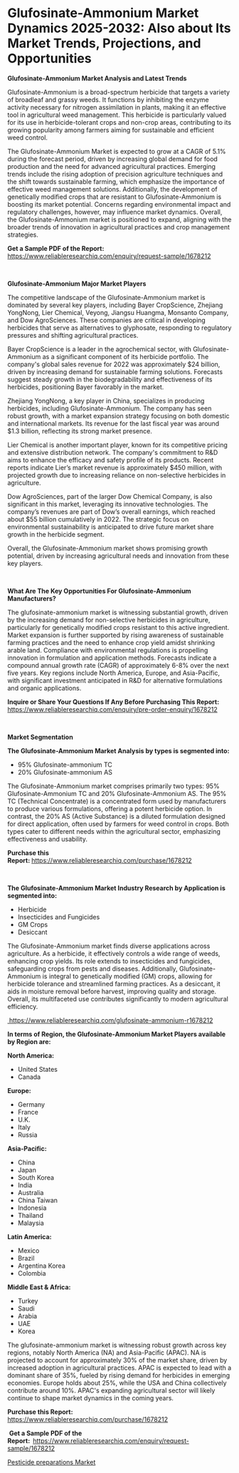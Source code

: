 <p><h1>Glufosinate-Ammonium Market Dynamics 2025-2032: Also about Its Market Trends, Projections, and Opportunities</h1></p><p><strong>Glufosinate-Ammonium Market Analysis and Latest Trends</strong></p>
<p><p>Glufosinate-Ammonium is a broad-spectrum herbicide that targets a variety of broadleaf and grassy weeds. It functions by inhibiting the enzyme activity necessary for nitrogen assimilation in plants, making it an effective tool in agricultural weed management. This herbicide is particularly valued for its use in herbicide-tolerant crops and non-crop areas, contributing to its growing popularity among farmers aiming for sustainable and efficient weed control.</p><p>The Glufosinate-Ammonium Market is expected to grow at a CAGR of 5.1% during the forecast period, driven by increasing global demand for food production and the need for advanced agricultural practices. Emerging trends include the rising adoption of precision agriculture techniques and the shift towards sustainable farming, which emphasize the importance of effective weed management solutions. Additionally, the development of genetically modified crops that are resistant to Glufosinate-Ammonium is boosting its market potential. Concerns regarding environmental impact and regulatory challenges, however, may influence market dynamics. Overall, the Glufosinate-Ammonium market is positioned to expand, aligning with the broader trends of innovation in agricultural practices and crop management strategies.</p></p>
<p><strong>Get a Sample PDF of the Report:&nbsp;</strong> <a href="https://www.reliableresearchiq.com/enquiry/request-sample/1678212?utm_campaign=2732&utm_medium=2&utm_source=Github&utm_content=ia&utm_term=25032025&utm_id=glufosinate-ammonium">https://www.reliableresearchiq.com/enquiry/request-sample/1678212</a></p>
<p>&nbsp;</p>
<p><strong>Glufosinate-Ammonium Major Market Players</strong></p>
<p><p>The competitive landscape of the Glufosinate-Ammonium market is dominated by several key players, including Bayer CropScience, Zhejiang YongNong, Lier Chemical, Veyong, Jiangsu Huangma, Monsanto Company, and Dow AgroSciences. These companies are critical in developing herbicides that serve as alternatives to glyphosate, responding to regulatory pressures and shifting agricultural practices.</p><p>Bayer CropScience is a leader in the agrochemical sector, with Glufosinate-Ammonium as a significant component of its herbicide portfolio. The company's global sales revenue for 2022 was approximately $24 billion, driven by increasing demand for sustainable farming solutions. Forecasts suggest steady growth in the biodegradability and effectiveness of its herbicides, positioning Bayer favorably in the market.</p><p>Zhejiang YongNong, a key player in China, specializes in producing herbicides, including Glufosinate-Ammonium. The company has seen robust growth, with a market expansion strategy focusing on both domestic and international markets. Its revenue for the last fiscal year was around $1.3 billion, reflecting its strong market presence.</p><p>Lier Chemical is another important player, known for its competitive pricing and extensive distribution network. The company's commitment to R&D aims to enhance the efficacy and safety profile of its products. Recent reports indicate Lier’s market revenue is approximately $450 million, with projected growth due to increasing reliance on non-selective herbicides in agriculture.</p><p>Dow AgroSciences, part of the larger Dow Chemical Company, is also significant in this market, leveraging its innovative technologies. The company’s revenues are part of Dow’s overall earnings, which reached about $55 billion cumulatively in 2022. The strategic focus on environmental sustainability is anticipated to drive future market share growth in the herbicide segment.</p><p>Overall, the Glufosinate-Ammonium market shows promising growth potential, driven by increasing agricultural needs and innovation from these key players.</p></p>
<p>&nbsp;</p>
<p><strong>What Are The Key Opportunities For Glufosinate-Ammonium Manufacturers?</strong></p>
<p><p>The glufosinate-ammonium market is witnessing substantial growth, driven by the increasing demand for non-selective herbicides in agriculture, particularly for genetically modified crops resistant to this active ingredient. Market expansion is further supported by rising awareness of sustainable farming practices and the need to enhance crop yield amidst shrinking arable land. Compliance with environmental regulations is propelling innovation in formulation and application methods. Forecasts indicate a compound annual growth rate (CAGR) of approximately 6-8% over the next five years. Key regions include North America, Europe, and Asia-Pacific, with significant investment anticipated in R&D for alternative formulations and organic applications.</p></p>
<p><strong>Inquire or Share Your Questions If Any Before Purchasing This Report:</strong> <a href="https://www.reliableresearchiq.com/enquiry/pre-order-enquiry/1678212?utm_campaign=2732&utm_medium=2&utm_source=Github&utm_content=ia&utm_term=25032025&utm_id=glufosinate-ammonium">https://www.reliableresearchiq.com/enquiry/pre-order-enquiry/1678212</a></p>
<p>&nbsp;</p>
<p><strong>Market Segmentation</strong></p>
<p><strong>The Glufosinate-Ammonium Market Analysis by types is segmented into:</strong></p>
<p><ul><li>95% Glufosinate-ammonium TC</li><li>20% Glufosinate-ammonium AS</li></ul></p>
<p><p>The Glufosinate-Ammonium market comprises primarily two types: 95% Glufosinate-Ammonium TC and 20% Glufosinate-Ammonium AS. The 95% TC (Technical Concentrate) is a concentrated form used by manufacturers to produce various formulations, offering a potent herbicide option. In contrast, the 20% AS (Active Substance) is a diluted formulation designed for direct application, often used by farmers for weed control in crops. Both types cater to different needs within the agricultural sector, emphasizing effectiveness and usability.</p></p>
<p><strong>Purchase this Report:&nbsp;</strong><a href="https://www.reliableresearchiq.com/purchase/1678212?utm_campaign=2732&utm_medium=2&utm_source=Github&utm_content=ia&utm_term=25032025&utm_id=glufosinate-ammonium">https://www.reliableresearchiq.com/purchase/1678212</a></p>
<p>&nbsp;</p>
<p><strong>The Glufosinate-Ammonium Market Industry Research by Application is segmented into:</strong></p>
<p><ul><li>Herbicide</li><li>Insecticides and Fungicides</li><li>GM Crops</li><li>Desiccant</li></ul></p>
<p><p>The Glufosinate-Ammonium market finds diverse applications across agriculture. As a herbicide, it effectively controls a wide range of weeds, enhancing crop yields. Its role extends to insecticides and fungicides, safeguarding crops from pests and diseases. Additionally, Glufosinate-Ammonium is integral to genetically modified (GM) crops, allowing for herbicide tolerance and streamlined farming practices. As a desiccant, it aids in moisture removal before harvest, improving quality and storage. Overall, its multifaceted use contributes significantly to modern agricultural efficiency.</p></p>
<p><a href="https://www.reliableresearchiq.com/glufosinate-ammonium-r1678212?utm_campaign=2732&utm_medium=2&utm_source=Github&utm_content=ia&utm_term=25032025&utm_id=glufosinate-ammonium">&nbsp;https://www.reliableresearchiq.com/glufosinate-ammonium-r1678212</a></p>
<p><strong>In terms of Region, the Glufosinate-Ammonium Market Players available by Region are:</strong></p>
<p>
    <p> <strong> North America: </strong>
        <ul>
            <li>United States</li>
            <li>Canada</li>
        </ul>
        </p> 
    <p> <strong> Europe: </strong>
        <ul>
            <li>Germany</li>
            <li>France</li>
            <li>U.K.</li>
            <li>Italy</li>
            <li>Russia</li>
        </ul>
        </p> 
    <p> <strong> Asia-Pacific: </strong>
        <ul>
            <li>China</li>
            <li>Japan</li>
            <li>South Korea</li>
            <li>India</li>
            <li>Australia</li>
            <li>China Taiwan</li>
            <li>Indonesia</li>
            <li>Thailand</li>
            <li>Malaysia</li>
        </ul>
        </p> 
    <p> <strong> Latin America: </strong>
        <ul>
            <li>Mexico</li>
            <li>Brazil</li>
            <li>Argentina Korea</li>
            <li>Colombia</li>
        </ul>
        </p> 
    <p> <strong> Middle East & Africa: </strong>
        <ul>
            <li>Turkey</li>
            <li>Saudi</li>
            <li>Arabia</li>
            <li>UAE</li>
            <li>Korea</li>
        </ul>
    </p>
    </p>
<p><p>The glufosinate-ammonium market is witnessing robust growth across key regions, notably North America (NA) and Asia-Pacific (APAC). NA is projected to account for approximately 30% of the market share, driven by increased adoption in agricultural practices. APAC is expected to lead with a dominant share of 35%, fueled by rising demand for herbicides in emerging economies. Europe holds about 25%, while the USA and China collectively contribute around 10%. APAC's expanding agricultural sector will likely continue to shape market dynamics in the coming years.</p></p>
<p><strong>Purchase this Report: </strong><a href="https://www.reliableresearchiq.com/purchase/1678212?utm_campaign=2732&utm_medium=2&utm_source=Github&utm_content=ia&utm_term=25032025&utm_id=glufosinate-ammonium">https://www.reliableresearchiq.com/purchase/1678212</a></p>
<p>&nbsp;<strong>Get a Sample PDF of the Report:&nbsp;&nbsp;</strong><a href="https://www.reliableresearchiq.com/enquiry/request-sample/1678212?utm_campaign=2732&utm_medium=2&utm_source=Github&utm_content=ia&utm_term=25032025&utm_id=glufosinate-ammonium">https://www.reliableresearchiq.com/enquiry/request-sample/1678212</a></p>
<p><strong></strong></p>
<p><p><a href="https://github.com/akrachveslov/Market-Research-Report-List-1/blob/main/pesticide-preparations-market.md?utm_campaign=2732&utm_medium=2&utm_source=Github&utm_content=ia&utm_term=25032025&utm_id=glufosinate-ammonium">Pesticide preparations Market</a></p></p>